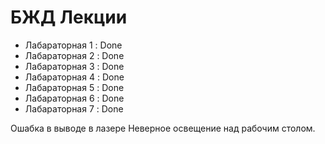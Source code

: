 # БЖД Лекции #
* Лабараторная 1 : Done
* Лабараторная 2 : Done
* Лабараторная 3 : Done
* Лабараторная 4 : Done
* Лабараторная 5 : Done
* Лабараторная 6 : Done
* Лабараторная 7 : Done

Ошабка в выводе в лазере
Неверное освещение над рабочим столом.

